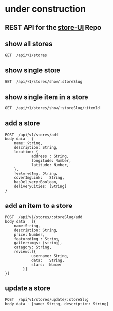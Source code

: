 # under construction

## REST API for the [store-UI](https://github.com/A-Maged/store-UI) Repo

## show all stores
```
GET  /api/v1/stores
```

## show single store
```
GET  /api/v1/stores/show/:storeSlug
```

## show single item in a store
```
GET  /api/v1/stores/show/:storeSlug/:itemId
```

## add a store
```
POST  /api/v1/stores/add
body data : {
	name: String, 
	description: String,
	location: {
			address : String,
			longitude: Number,
			latitude: Number,
	},
	featuredImg: String, 
	coverImgLink: 	String,
	hasDelivery:Boolean, 
	deliveryCities: [String]
}
```

## add an item to a store
```
POST  /api/v1/stores/:storeSlug/add
body data : [{
	name:String,
	description: String,
	price: Number,
	featuredImg : String,
	galleryImgs: [String],
	catagory: String,
	reviews:[{
			username: String,
			data:	String,
			stars: 	Number
		}]
}]
```

## update a store
```
POST  /api/v1/stores/update/:storeSlug
body data : {name: String, description: String}
```

